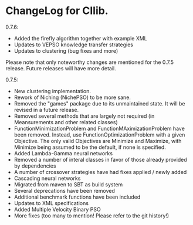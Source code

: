 # ChangeLog for CIlib.

0.7.6:
  - Added the firefly algorithm together with example XML
  - Updates to VEPSO knowledge transfer strategies
  - Updates to clustering (bug fixes and more)

Please note that only noteworthy changes are mentioned for the 0.7.5 release.
Future releases will have more detail.

0.7.5:
 - New clustering implementation.
 - Rework of Niching (NichePSO) to be more sane.
 - Removed the "games" package due to its unmaintained state. It will be
   revised in a future release.
 - Removed several methods that are largely not required (in Meansurements
   and other related classes)
 - FunctionMinimizationProblem and FunctionMAximizationProblem have been
   removed. Instead, use FunctionOptimizationProblem with a given
   Objective. The only valid Objectives are Minimize and Maximize, with
   Minimize being assumed to be the default, if none is specified.
 - Added Lambda-Gamma neural networks
 - Removed a number of interal classes in favor of those already provided
   by dependencies
 - A number of crossover strategies have had fixes applied / newly added
 - Cascading neural networks
 - Migrated from maven to SBT as build system
 - Several deprecations have been removed
 - Additional benchmark functions have been included
 - Updates to XML specifications
 - Added Multiple Velocity Binary PSO
 - More fixes (too many to mention! Please refer to the git history!)

